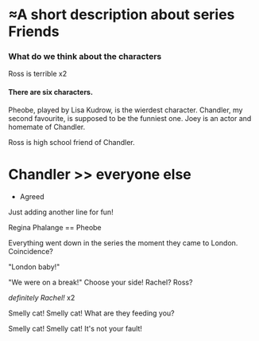 ≈A short description about series Friends
=========================================

### What do we think about the characters

Ross is terrible x2

#### There are six characters.

Pheobe, played by Lisa Kudrow, is the wierdest character.
Chandler, my second favourite, is supposed to be the funniest one.
Joey is an actor and homemate of Chandler.

Ross is high school friend of Chandler.
#  Chandler >> everyone else
- Agreed

Just adding another line for fun!


Regina Phalange == Pheobe

Everything went down in the series the moment they came to London.
Coincidence?

"London baby!"

"We were on a break!" Choose your side! Rachel? Ross?

_definitely Rachel!_ x2

Smelly cat! Smelly cat! What are they feeding you?

Smelly cat! Smelly cat! It's not your fault!
